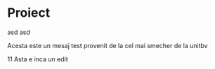 # Proiect
 asd
asd


Acesta este un mesaj test provenit de la cel mai smecher de la unitbv

11
Asta e inca un edit